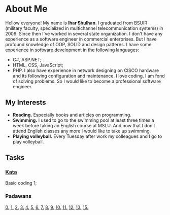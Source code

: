 # About Me

Hellow everyone! My name is **Ihar Shulhan**. I graduated from BSUIR (military faculty, specialized in multichannel telecommunication systems) in 2009. Since then I've worked in several state organization. I don't have any experience as a software engineer in commercial enterprises. But I have profound knowledge of OOP, SOLID and design patterns.
I have some experience in software development in the following languages: 
- C#, ASP.NET;
- HTML, CSS, JavaScript;
- PHP.
  I also have experience in network designing on CISCO hardware and its following configuration and maintenance. I love coding. I am fond of solving problems. So I would like to become a professional software engineer.

## My Interests

- **Reading.** Especially books and articles on programming.
- **Swimming.** I used to go to the swimming pool at least three times a week before taking an English course at MSLU. And now that I   don’t attend English classes any more I would like to take up swimming.
- **Playing volleyball.** Every Tuesday after work my colleagues and I go to play volleyball.

## Tasks
### [Kata](https://www.codewars.com/users/ishulgan/dashboard)
Basic coding 1;
### Padawans
[0.](https://github.com/ishulgan//FancyCalc.git)
[1.](https://github.com/ishulgan/PadawansTask1.git)
[2.](https://github.com/ishulgan/PadawansTask2.git)
[3.](https://github.com/ishulgan/PadawansTask3.git)
[4.](https://github.com/ishulgan/PadawansTask4.git)
[5.](https://github.com/ishulgan/PadawansTask5.git)
[6.](https://github.com/ishulgan/PadawansTask6.git)
[7.](https://github.com/ishulgan/PadawansTask7.git)
[8.](https://github.com/ishulgan/PadawansTask8.git)
[9.](https://github.com/ishulgan/PadawansTask9.git)
[10.](https://github.com/ishulgan/PadawansTask10.git)
[11.](https://github.com/ishulgan/PadawansTask11.git)
[12.](https://github.com/ishulgan/PadawansTask12.git)
[13.](https://github.com/ishulgan/PadawansTask13.git)
[15.](https://github.com/ishulgan/PadawansTask15.git)
